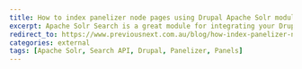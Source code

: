 ```yaml
---
title: How to index panelizer node pages using Drupal Apache Solr module
excerpt: Apache Solr Search is a great module for integrating your Drupal site with the powerful Apache Solr search tool. Out of the box it can index nodes and their fields, but Panelizer pages won't be indexed. In this post I show how you can get around this by indexing the rendered HTML of a panelizer node page.
redirect_to: https://www.previousnext.com.au/blog/how-index-panelizer-node-pages-using-drupal-apache-solr-module
categories: external
tags: [Apache Solr, Search API, Drupal, Panelizer, Panels]
---
```

